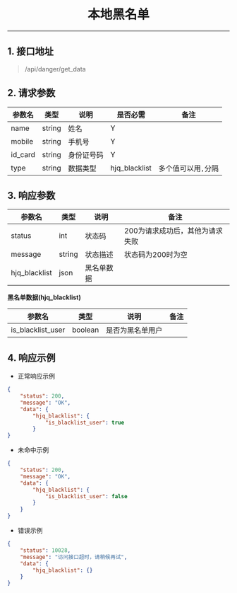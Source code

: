 # <center><span id="本地黑名单">本地黑名单</span></center>
---

## 1. 接口地址
 > /api/danger/get_data

## 2. 请求参数
| 参数名 | 类型 | 说明 | 是否必需 | 备注 |
| --| -- | -- | -- | -- |
| name | string | 姓名 | Y |  |
| mobile | string | 手机号 | Y |  |
| id_card | string | 身份证号码 | Y |  |
| type | string | 数据类型 | hjq_blacklist | 多个值可以用`,`分隔 |

## 3. 响应参数
| 参数名 | 类型 | 说明 | 备注 |
| -- | -- | -- | -- |
| status | int | 状态码 | 200为请求成功后，其他为请求失败 |
| message | string | 状态描述 | 状态码为200时为空 |
| hjq_blacklist | json | 黑名单数据 |  ||

**黑名单数据(hjq_blacklist)**

| 参数名 | 类型 | 说明 | 备注 |
| -- | -- | -- | -- |
| is_blacklist_user | boolean | 是否为黑名单用户 |  ||

## 4. 响应示例
* 正常响应示例 
```json
{
    "status": 200,
    "message": "OK",
    "data": {
        "hjq_blacklist": {
            "is_blacklist_user": true
        }
}
```

* 未命中示例
```json
{
    "status": 200,
    "message": "OK",
    "data": {
        "hjq_blacklist": {
            "is_blacklist_user": false
        }
	}
}
```

* 错误示例
```json
{
    "status": 10028,
    "message": "访问接口超时，请稍候再试",
    "data": {
        "hjq_blacklist": {}
	}
}
```
